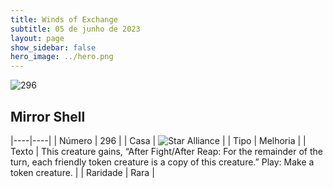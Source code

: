 ```yaml
---
title: Winds of Exchange
subtitle: 05 de junho de 2023
layout: page
show_sidebar: false
hero_image: ../hero.png
---
```


![296](https://mastervault-storage-prod.s3.amazonaws.com/media/card_front/en/600_296_f390f828e9fb_en.png)


## Mirror Shell

|----|----|
| Número | 296 |
| Casa | ![Star Alliance](https://archonarcana.com/images/thumb/7/7d/Star_Alliance.png/22px-Star_Alliance.png "Aliança Estelar") |
| Tipo | Melhoria |
| Texto | This creature gains, “After Fight/After Reap: For the remainder of the turn, each friendly token creature is a copy of this creature.” Play: Make a token creature.  |
| Raridade | Rara |
